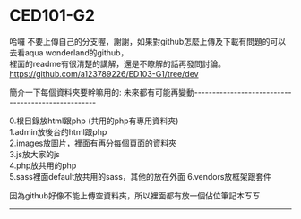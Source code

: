# CED101-G2

哈囉  不要上傳自己的分支喔，謝謝，如果對github怎麼上傳及下載有問題的可以去看aqua wonderland的github，  
裡面的readme有很清楚的講解，還是不瞭解的話再發問討論。  
https://github.com/a123789226/ED103-G1/tree/dev

簡介一下每個資料夾要幹嘛用的: 未來都有可能再變動---------------------------------------------------  

0.根目錄放html跟php (共用的php有專用資料夾)  
1.admin放後台的html跟php   
2.images放圖片，裡面有再分每個頁面的資料夾      
3.js放大家的js    
4.php放共用的php  
5.sass裡面default放共用的sass，其他的放在外面
6.vendors放框架跟套件  

因為github好像不能上傳空資料夾，所以裡面都有放一個佔位筆記本ㄎㄎ  

------------------------------------------------------------------------------------------------  

